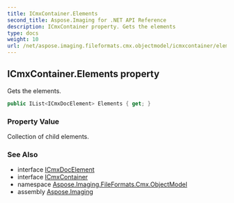 ```yaml
---
title: ICmxContainer.Elements
second_title: Aspose.Imaging for .NET API Reference
description: ICmxContainer property. Gets the elements
type: docs
weight: 10
url: /net/aspose.imaging.fileformats.cmx.objectmodel/icmxcontainer/elements/
---
```

## ICmxContainer.Elements property

Gets the elements.

```csharp
public IList<ICmxDocElement> Elements { get; }
```

### Property Value

Collection of child elements.

### See Also

* interface [ICmxDocElement](../../icmxdocelement/)
* interface [ICmxContainer](../)
* namespace [Aspose.Imaging.FileFormats.Cmx.ObjectModel](../../icmxcontainer/)
* assembly [Aspose.Imaging](../../../)


